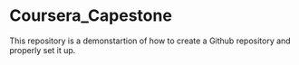 # Coursera_Capestone
This repository is a demonstartion of how to create a Github repository and properly set it up.
